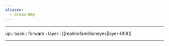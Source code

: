 ```yaml
---
aliases:
  - dream-00@
---
```



***

up:: 
back:: 
forward:: 
layer:: [[realmofamillioneyes|layer-006]]

***
